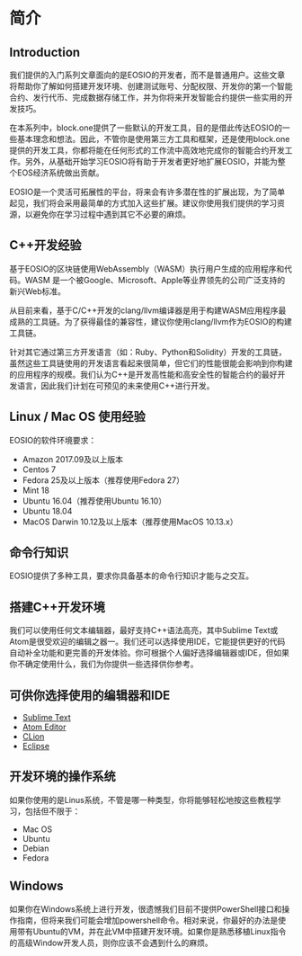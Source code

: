 # 简介

## Introduction
我们提供的入门系列文章面向的是EOSIO的开发者，而不是普通用户。这些文章将帮助你了解如何搭建开发环境、创建测试账号、分配权限、开发你的第一个智能合约、发行代币、完成数据存储工作，并为你将来开发智能合约提供一些实用的开发技巧。

在本系列中，block.one提供了一些默认的开发工具，目的是借此传达EOSIO的一些基本理念和想法。因此，不管你是使用第三方工具和框架，还是使用block.one提供的开发工具，你都将能在任何形式的工作流中高效地完成你的智能合约开发工作。另外，从基础开始学习EOSIO将有助于开发者更好地扩展EOSIO，并能为整个EOS经济系统做出贡献。

EOSIO是一个灵活可拓展性的平台，将来会有许多潜在性的扩展出现，为了简单起见，我们将会采用最简单的方式加入这些扩展。建议你使用我们提供的学习资源，以避免你在学习过程中遇到其它不必要的麻烦。

## C++开发经验
基于EOSIO的区块链使用WebAssembly（WASM）执行用户生成的应用程序和代码。WASM 是一个被Google、Microsoft、Apple等业界领先的公司广泛支持的新兴Web标准。

从目前来看，基于C/C++开发的clang/llvm编译器是用于构建WASM应用程序最成熟的工具链。为了获得最佳的兼容性，建议你使用clang/llvm作为EOSIO的构建工具链。

针对其它通过第三方开发语言（如：Ruby、Python和Solidity）开发的工具链，虽然这些工具链使用的开发语言看起来很简单，但它们的性能很能会影响到你构建的应用程序的规模。我们认为C++是开发高性能和高安全性的智能合约的最好开发语言，因此我们计划在可预见的未来使用C++进行开发。

## Linux / Mac OS 使用经验
EOSIO的软件环境要求：
- Amazon 2017.09及以上版本
- Centos 7
- Fedora 25及以上版本（推荐使用Fedora 27）
- Mint 18
- Ubuntu 16.04（推荐使用Ubuntu 16.10）
- Ubuntu 18.04
- MacOS Darwin 10.12及以上版本（推荐使用MacOS 10.13.x）

## 命令行知识
EOSIO提供了多种工具，要求你具备基本的命令行知识才能与之交互。

## 搭建C++开发环境
我们可以使用任何文本编辑器，最好支持C++语法高亮，其中Sublime Text或Atom是很受欢迎的编辑之器一。我们还可以选择使用IDE，它能提供更好的代码自动补全功能和更完善的开发体验。你可根据个人偏好选择编辑器或IDE，但如果你不确定使用什么，我们为你提供一些选择供你参考。

## 可供你选择使用的编辑器和IDE
- [Sublime Text](https://www.sublimetext.com/)
- [Atom Editor](https://atom.io/)
- [CLion](https://www.jetbrains.com/clion/)
- [Eclipse](http://www.eclipse.org/downloads/packages/release/oxygen/1a/eclipse-ide-cc-developers)

## 开发环境的操作系统
如果你使用的是Linus系统，不管是哪一种类型，你将能够轻松地按这些教程学习，包括但不限于：
- Mac OS
- Ubuntu
- Debian
- Fedora

## Windows
如果你在Windows系统上进行开发，很遗憾我们目前不提供PowerShell接口和操作指南，但将来我们可能会增加powershell命令。相对来说，你最好的办法是使用带有Ubuntu的VM，并在此VM中搭建开发环境。如果你是熟悉移植Linux指令的高级Window开发人员，则你应该不会遇到什么的麻烦。










